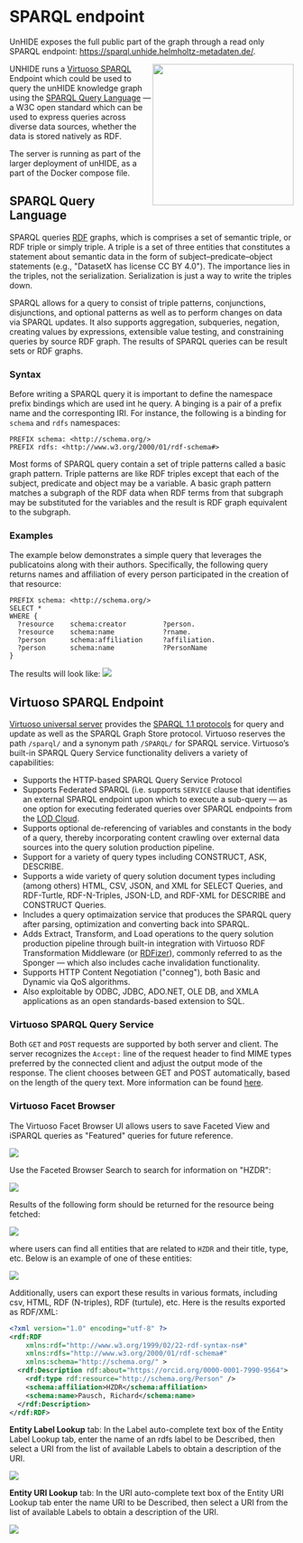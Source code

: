 # SPARQL endpoint

UnHIDE exposes the full public part of the graph through a read only SPARQL endpoint:
https://sparql.unhide.helmholtz-metadaten.de/.

<p style="text-align: center;"><img align="right" width="250" src="https://community.openlinksw.com/uploads/default/original/1X/e92dc4ebb5a2f272de53b2dff1f928f5d940c1f3.png"> </p> 



UNHIDE runs a [Virtuoso SPARQL](https://vos.openlinksw.com/owiki/wiki/VOS/VOSSPARQL) Endpoint which could be used to query the unHIDE knowledge graph using the [SPARQL Query Language](https://www.w3.org/TR/sparql11-query/) — a W3C open standard which can be used to express queries across diverse data sources, whether the data is stored natively as RDF. 

The server is running as part of the larger deployment of unHIDE, as a part of the Docker compose file. 

 
<!-- ![](https://community.openlinksw.com/uploads/default/original/1X/e92dc4ebb5a2f272de53b2dff1f928f5d940c1f3.png =400x)
-->

## SPARQL Query Language

SPARQL queries [RDF](https://www.w3.org/RDF/) graphs, which is comprises a set of semantic triple, or RDF triple or simply triple. A triple is a set of three entities that constitutes a statement about semantic data in the form of subject–predicate–object statements (e.g., "DatasetX has license CC BY 4.0").
The importance lies in the triples, not the serialization. Serialization is just a way to write the triples down.

SPARQL allows for a query to consist of triple patterns, conjunctions, disjunctions, and optional patterns as well as to perform changes on data via SPARQL updates.  It also supports aggregation, subqueries, negation, creating values by expressions, extensible value testing, and constraining queries by source RDF graph. The results of SPARQL queries can be result sets or RDF graphs.

### Syntax

Before writing a SPARQL query it is important to define the namespace prefix bindings which are used int he query. A binging is a pair of a prefix name and the corresponting IRI. For instance, the following is a binding for `schema` and `rdfs` namespaces:
```
PREFIX schema: <http://schema.org/>
PREFIX rdfs: <http://www.w3.org/2000/01/rdf-schema#>
```
Most forms of SPARQL query contain a set of triple patterns called a basic graph pattern. Triple patterns are like RDF triples except that each of the subject, predicate and object may be a variable. A basic graph pattern matches a subgraph of the RDF data when RDF terms from that subgraph may be substituted for the variables and the result is RDF graph equivalent to the subgraph.

### Examples
The example below demonstrates a simple query that leverages the publicatoins along with their authors. Specifically, the following query returns names and affiliation of every person participated in the creation of that resource:
```
PREFIX schema: <http://schema.org/>
SELECT *
WHERE {
  ?resource    schema:creator         ?person.
  ?resource    schema:name            ?rname.
  ?person      schema:affiliation     ?affiliation. 
  ?person      schema:name            ?PersonName
}
```
The results will look like:
![](../images/SPARQL-query1-sample-results.png)







## Virtuoso SPARQL Endpoint

[Virtuoso universal server](https://docs.openlinksw.com/virtuoso/) provides the [SPARQL 1.1 protocols](http://www.w3.org/TR/sparql11-protocol/) for query and update as well as the SPARQL Graph Store protocol. Virtuoso reserves the path `/sparql/` and a synonym path `/SPARQL/` for SPARQL service.  Virtuoso’s built-in SPARQL Query Service functionality delivers a variety of capabilities:
- Supports the HTTP-based SPARQL Query Service Protocol
- Supports Federated SPARQL (i.e. supports `SERVICE` clause that identifies an external SPARQL endpoint upon which to execute a sub-query — as one option for executing federated queries over SPARQL endpoints from the [LOD Cloud](https://lod-cloud.net/).
- Supports optional de-referencing of variables and constants in the body of a query, thereby incorporating content crawling over external data sources into the query solution production pipeline.
- Support for a variety of query types including CONSTRUCT, ASK, DESCRIBE.
- Supports a wide variety of query solution document types including (among others) HTML, CSV, JSON, and XML for SELECT Queries, and RDF-Turtle, RDF-N-Triples, JSON-LD, and RDF-XML for DESCRIBE and CONSTRUCT Queries.
- Includes a query optimaization service that produces the SPARQL query after parsing, optimization and converting back into SPARQL.
- Adds Extract, Transform, and Load operations to the query solution production pipeline through built-in integration with Virtuoso RDF Transformation Middleware (or [RDFizer](https://github.com/SDM-TIB/SDM-RDFizer)), commonly referred to as the Sponger — which also includes cache invalidation functionality.
- Supports HTTP Content Negotiation ("conneg"), both Basic and Dynamic via QoS algorithms.
- Also exploitable by ODBC, JDBC, ADO.NET, OLE DB, and XMLA applications as an open standards-based extension to SQL.


### Virtuoso SPARQL Query Service

Both `GET` and `POST` requests are supported by both server and client. The server recognizes the `Accept:` line of the request header to find MIME types preferred by the connected client and adjust the output mode of the response. The client chooses between GET and POST automatically, based on the length of the query text. More information can be found [here](https://vos.openlinksw.com/owiki/wiki/VOS/VOSSparqlProtocol).

### Virtuoso Facet Browser 

The Virtuoso Facet Browser UI allows users to save Faceted View and iSPARQL queries as "Featured" queries for future reference.

![](../images/fct.png)


Use the Faceted Browser Search to search for information on "HZDR":

![](../images/fct-hzdr.png)

Results of the following form should be returned for the resource being fetched:

![](../images/fct-hzdr-results.png)

where users can find all entities that are related to `HZDR` and their title, type, etc. Below is an example of one of these entities:

![](../images/fct-hzdr-results-ex.png)

Additionally, users can export these results in various formats, including csv, HTML, RDF (N-triples), RDF (turtule), etc. 
Here is the results exported as RDF/XML:

```xml
<?xml version="1.0" encoding="utf-8" ?>
<rdf:RDF
	xmlns:rdf="http://www.w3.org/1999/02/22-rdf-syntax-ns#"
	xmlns:rdfs="http://www.w3.org/2000/01/rdf-schema#"
	xmlns:schema="http://schema.org/" >
  <rdf:Description rdf:about="https://orcid.org/0000-0001-7990-9564">
    <rdf:type rdf:resource="http://schema.org/Person" />
    <schema:affiliation>HZDR</schema:affiliation>
    <schema:name>Pausch, Richard</schema:name>
  </rdf:Description>
</rdf:RDF>
```

**Entity Label Lookup** tab: In the Label auto-complete text box of the Entity Label Lookup tab, enter the name of an rdfs label to be Described, then select a URI from the list of available Labels to obtain a description of the URI.


![](../images/fct-lookup.png)


**Entity URI Lookup** tab: In the URI auto-complete text box of the Entity URI Lookup tab enter the name URI to be Described, then select a URI from the list of available Labels to obtain a description of the URI.

![](../images/fct-uri-lookup.png)










